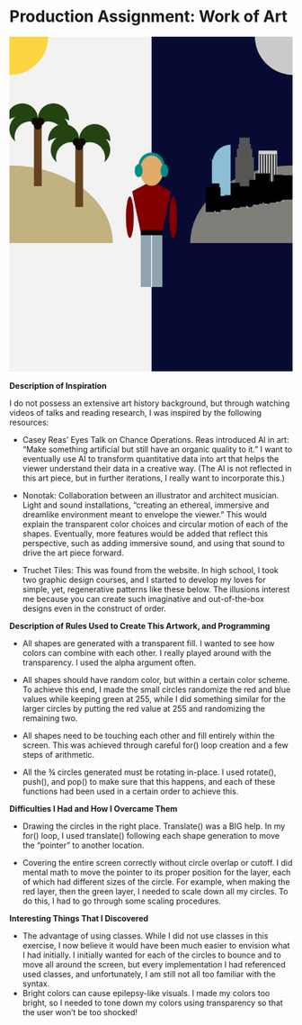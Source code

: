# Production Assignment: Work of Art

![Yes](https://github.com/joshsanchez98/CreativeProgrammingAndElectronics/blob/master/July_8/Screen%20Shot%202020-07-08%20at%201.42.23%20AM.png)

**Description of Inspiration**

I do not possess an extensive art history background, but through watching videos of talks and reading research, I was inspired by the following resources: 

- Casey Reas’ Eyes Talk on Chance Operations.  Reas introduced AI in art: “Make something artificial but still have an organic quality to it.”  I want to eventually use AI to transform quantitative data into art that helps the viewer understand their data in a creative way.  (The AI is not reflected in this art piece, but in further iterations, I really want to incorporate this.)

- Nonotak: Collaboration between an illustrator and architect musician.  Light and sound installations, “creating an ethereal, immersive and dreamlike environment meant to envelope the viewer.”  This would explain the transparent color choices and circular motion of each of the shapes. Eventually, more features would be added that reflect this perspective, such as adding immersive sound, and using that sound to drive the art piece forward.

- Truchet Tiles: This was found from the website. In high school, I took two graphic design courses, and I started to develop my loves for simple, yet, regenerative patterns like these below.  The illusions interest me because you can create such imaginative and out-of-the-box designs even in the construct of order. 

**Description of Rules Used to Create This Artwork, and Programming**

- All shapes are generated with a transparent fill. I wanted to see how colors can combine with each other. I really played around with the transparency.  I used the alpha argument often.

- All shapes should have random color, but within a certain color scheme. To achieve this end, I made the small circles randomize the red and blue values while keeping green at 255, while I did something similar for the larger circles by putting the red value at 255 and randomizing the remaining two.

- All shapes need to be touching each other and fill entirely within the screen.  This was achieved through careful for() loop creation and a few steps of arithmetic. 

- All the ¾ circles generated must be rotating in-place.  I used rotate(), push(), and pop() to make sure that this happens, and each of these functions had been used in a certain order to achieve this.

**Difficulties I Had and How I Overcame Them**

- Drawing the circles in the right place.  Translate()  was a BIG help.  In my for() loop, I used translate() following each shape generation to move the “pointer” to another location. 

- Covering the entire screen correctly without circle overlap or cutoff.  I did mental math to move the pointer to its proper position for the layer, each of which had different sizes of the circle.  For example, when making the red layer, then the green layer, I needed to scale down all my circles.  To do this, I had to go through some scaling procedures.

**Interesting Things That I Discovered**

- The advantage of using classes. While I did not use classes in this exercise, I now believe it would have been much easier to envision what I had initially.  I initially wanted for each of the circles to bounce and to move all around the screen, but every implementation I had referenced used classes, and unfortunately, I am still not all too familiar with the syntax. 
- Bright colors can cause epilepsy-like visuals.  I made my colors too bright, so I needed to tone down my colors using transparency so that the user won’t be too shocked!

